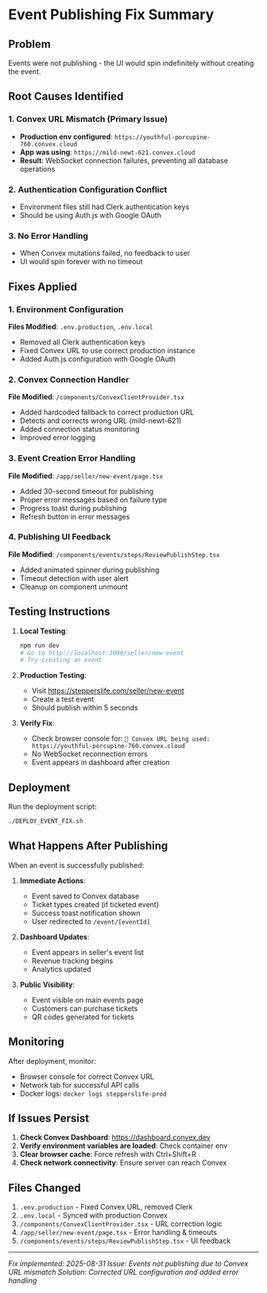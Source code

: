 # Event Publishing Fix Summary

## Problem
Events were not publishing - the UI would spin indefinitely without creating the event.

## Root Causes Identified

### 1. **Convex URL Mismatch** (Primary Issue)
- **Production env configured**: `https://youthful-porcupine-760.convex.cloud`
- **App was using**: `https://mild-newt-621.convex.cloud`
- **Result**: WebSocket connection failures, preventing all database operations

### 2. **Authentication Configuration Conflict**
- Environment files still had Clerk authentication keys
- Should be using Auth.js with Google OAuth

### 3. **No Error Handling**
- When Convex mutations failed, no feedback to user
- UI would spin forever with no timeout

## Fixes Applied

### 1. Environment Configuration
**Files Modified**: `.env.production`, `.env.local`
- Removed all Clerk authentication keys
- Fixed Convex URL to use correct production instance
- Added Auth.js configuration with Google OAuth

### 2. Convex Connection Handler
**File Modified**: `/components/ConvexClientProvider.tsx`
- Added hardcoded fallback to correct production URL
- Detects and corrects wrong URL (mild-newt-621)
- Added connection status monitoring
- Improved error logging

### 3. Event Creation Error Handling
**File Modified**: `/app/seller/new-event/page.tsx`
- Added 30-second timeout for publishing
- Proper error messages based on failure type
- Progress toast during publishing
- Refresh button in error messages

### 4. Publishing UI Feedback
**File Modified**: `/components/events/steps/ReviewPublishStep.tsx`
- Added animated spinner during publishing
- Timeout detection with user alert
- Cleanup on component unmount

## Testing Instructions

1. **Local Testing**:
   ```bash
   npm run dev
   # Go to http://localhost:3000/seller/new-event
   # Try creating an event
   ```

2. **Production Testing**:
   - Visit https://stepperslife.com/seller/new-event
   - Create a test event
   - Should publish within 5 seconds

3. **Verify Fix**:
   - Check browser console for: `🔗 Convex URL being used: https://youthful-porcupine-760.convex.cloud`
   - No WebSocket reconnection errors
   - Event appears in dashboard after creation

## Deployment

Run the deployment script:
```bash
./DEPLOY_EVENT_FIX.sh
```

## What Happens After Publishing

When an event is successfully published:

1. **Immediate Actions**:
   - Event saved to Convex database
   - Ticket types created (if ticketed event)
   - Success toast notification shown
   - User redirected to `/event/[eventId]`

2. **Dashboard Updates**:
   - Event appears in seller's event list
   - Revenue tracking begins
   - Analytics updated

3. **Public Visibility**:
   - Event visible on main events page
   - Customers can purchase tickets
   - QR codes generated for tickets

## Monitoring

After deployment, monitor:
- Browser console for correct Convex URL
- Network tab for successful API calls
- Docker logs: `docker logs stepperslife-prod`

## If Issues Persist

1. **Check Convex Dashboard**: https://dashboard.convex.dev
2. **Verify environment variables are loaded**: Check container env
3. **Clear browser cache**: Force refresh with Ctrl+Shift+R
4. **Check network connectivity**: Ensure server can reach Convex

## Files Changed

1. `.env.production` - Fixed Convex URL, removed Clerk
2. `.env.local` - Synced with production Convex
3. `/components/ConvexClientProvider.tsx` - URL correction logic
4. `/app/seller/new-event/page.tsx` - Error handling & timeouts
5. `/components/events/steps/ReviewPublishStep.tsx` - UI feedback

---

*Fix implemented: 2025-08-31*
*Issue: Events not publishing due to Convex URL mismatch*
*Solution: Corrected URL configuration and added error handling*